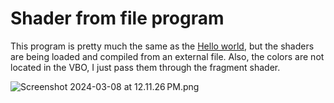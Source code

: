 # Shader from file program

This program is pretty much the same as the [Hello world](../1-hello-world), but
the shaders are being loaded and compiled from an external file. Also, the colors
are not located in the VBO, I just pass them through the fragment shader.

![Screenshot 2024-03-08 at 12.11.26 PM.png](resources%2FScreenshot%202024-03-08%20at%2012.11.26%E2%80%AFPM.png)